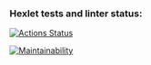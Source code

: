 ### Hexlet tests and linter status:
[![Actions Status](https://github.com/svdegron/java-project-61/workflows/hexlet-check/badge.svg)](https://github.com/svdegron/java-project-61/actions)

[![Maintainability](https://api.codeclimate.com/v1/badges/db682f2bffa28e294c4d/maintainability)](https://codeclimate.com/github/svdegron/java-project-61/maintainability)